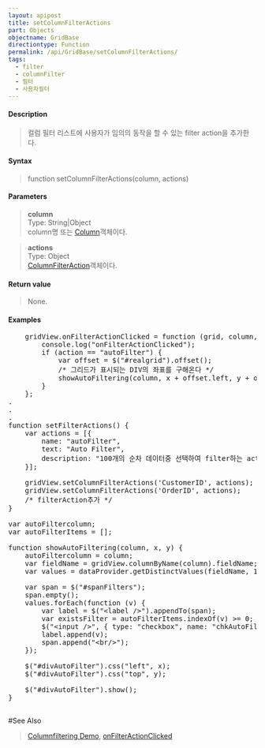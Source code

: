 ```yaml
---
layout: apipost
title: setColumnFilterActions
part: Objects
objectname: GridBase
directiontype: Function
permalink: /api/GridBase/setColumnFilterActions/
tags:
  - filter
  - columnFilter
  - 필터
  - 사용자필터
---
```



#### Description

> 컬럼 필터 리스트에 사용자가 임의의 동작을 할 수 있는 filter action을 추가한다. 

#### Syntax

> function setColumnFilterActions(column, actions)

#### Parameters

> **column**  
> Type: String\|Object  
> column명 또는 [Column](/api/types/DataColumn/)객체이다.  

> **actions**  
> Type: Object  
> [ColumnFilterAction](/api/types/ColumnFilterAction/)객체이다.  

#### Return value

> None.

#### Examples 

<pre class="prettyprint">
    gridView.onFilterActionClicked = function (grid, column, action, x, y) {
        console.log("onFilterActionClicked");
        if (action == "autoFilter") {
            var offset = $("#realgrid").offset();
            /* 그리드가 표시되는 DIV의 좌표를 구해온다 */
            showAutoFiltering(column, x + offset.left, y + offset.top);
        }
    };
.
.
.
function setFilterActions() {
    var actions = [{
        name: "autoFilter",
        text: "Auto Filter",
        description: "100개의 순차 데이터중 선택하여 filter하는 action."
    }];

    gridView.setColumnFilterActions('CustomerID', actions);
    gridView.setColumnFilterActions('OrderID', actions);
    /* filterAction추가 */
}

var autoFiltercolumn;
var autoFilterItems = [];

function showAutoFiltering(column, x, y) {
	autoFiltercolumn = column;
	var fieldName = gridView.columnByName(column).fieldName;
	var values = dataProvider.getDistinctValues(fieldName, 100);// 

	var span = $("#spanFilters");
	span.empty();
	values.forEach(function (v) {
		var label = $("&lt;label /&gt;").appendTo(span);
		var existsFilter = autoFilterItems.indexOf(v) >= 0;
		$("&lt;input /&gt;", { type: "checkbox", name: "chkAutoFilterItem", value: v, checked: existsFilter}).appendTo(label);
		label.append(v);
		span.append("&lt;br/&gt;");
	});

	$("#divAutoFilter").css("left", x);
	$("#divAutoFilter").css("top", y);

	$("#divAutoFilter").show();
}

</pre>

#See Also
> [Columnfiltering Demo](http://demo.realgrid.com/Demo/ColumnFiltering), [onFilterActionClicked](/api/GridBase/onFilterActionClicked)